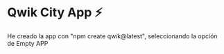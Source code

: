 # Qwik City App ⚡️

He creado la app con "npm create qwik@latest", seleccionando la opción de Empty APP
